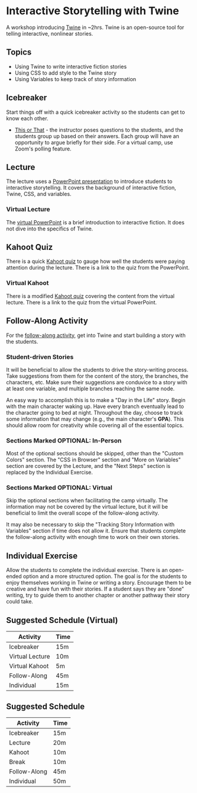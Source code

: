 # Interactive Storytelling with Twine
A workshop introducing [Twine](http://twinery.org/2/#!/welcome) in ~2hrs. Twine is an open-source tool for telling interactive, nonlinear stories.

## Topics

- Using Twine to write interactive fiction stories
- Using CSS to add style to the Twine story
- Using Variables to keep track of story information

## Icebreaker
Start things off with a quick icebreaker activity so the students can get to know each other.

- [This or That](https://www.teacherspayteachers.com/Product/This-or-That-An-Icebreaker-that-Rocks-1977647) - the instructor poses questions to the students, and the students group up based on their answers. Each group will have an opportunity to argue briefly for their side. For a virtual camp, use Zoom's polling feature.

## Lecture
The lecture uses a [PowerPoint presentation](InteractiveStorytelling.pptx) to introduce students to interactive storytelling. It covers the background of interactive fiction, Twine, CSS, and variables.

### Virtual Lecture
The [virtual PowerPoint](InteractiveStorytellingVirtual.pptx) is a brief introduction to interactive fiction. It does not dive into the specifics of Twine.

## Kahoot Quiz
There is a quick [Kahoot quiz](https://create.kahoot.it/share/56702427-c0f6-4004-bbd1-f07d8c03138d) to gauge how well the students were paying attention during the lecture. There is a link to the quiz from the PowerPoint.

### Virtual Kahoot
There is a modified [Kahoot quiz](https://create.kahoot.it/share/interactive-storytelling-virtual/87fec6d2-3de2-43ac-960a-51f63524c79d) covering the content from the virtual lecture. There is a link to the quiz from the virtual PowerPoint.

## Follow-Along Activity
For the [follow-along activity](https://hylandtechoutreach.github.io/coding-activities/TwineLesson/TwineLesson.html), get into Twine and start building a story with the students.

### Student-driven Stories
It will be beneficial to allow the students to drive the story-writing process. Take suggestions from them for the content of the story, the branches, the characters, etc. Make sure their suggestions are conduvice to a story with at least one variable, and multiple branches reaching the same node.

An easy way to accomplish this is to make a "Day in the Life" story. Begin with the main character waking up. Have every branch eventually lead to the character going to bed at night. Throughout the day, choose to track some information that may change (e.g., the main character's **GPA**). This should allow room for creativity while covering all of the essential topics.

### Sections Marked OPTIONAL: In-Person
Most of the optional sections should be skipped, other than the "Custom Colors" section. The "CSS in Browser" section and "More on Variables" section are covered by the Lecture, and the "Next Steps" section is replaced by the Individual Exercise.

### Sections Marked OPTIONAL: Virtual
Skip the optional sections when facilitating the camp virtually. The information may not be covered by the virtual lecture, but it will be beneficial to limit the overall scope of the follow-along activity.

It may also be necessary to skip the "Tracking Story Information with Variables" section if time does not allow it. Ensure that students complete the follow-along activity with enough time to work on their own stories.

## Individual Exercise
Allow the students to complete the individual exercise. There is an open-ended option and a more structured option. The goal is for the students to enjoy themselves working in Twine or writing a story. Encourage them to be creative and have fun with their stories. If a student says they are "done" writing, try to guide them to another chapter or another pathway their story could take.

## Suggested Schedule (Virtual)

| Activity | Time |
|-|-|
| Icebreaker | 15m |
| Virtual Lecture | 10m |
| Virtual Kahoot | 5m |
| Follow-Along | 45m |
| Individual | 15m |

## Suggested Schedule

| Activity | Time |
|-|-|
| Icebreaker | 15m |
| Lecture | 20m |
| Kahoot | 10m |
| Break | 10m |
| Follow-Along | 45m |
| Individual | 50m |